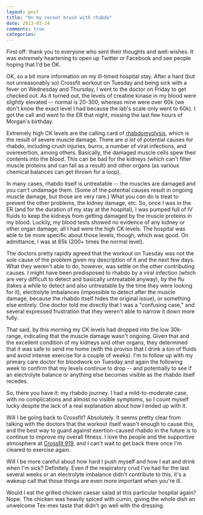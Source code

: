 ```yaml
---
layout: post
title: "On my recent brush with rhabdo"
date: 2013-03-24
comments: true
categories: 
---
```

First off: thank you to everyone who sent their thoughts and well-wishes. It was extremely heartening to open up Twitter or Facebook and see people hoping that I'd be OK.

OK, so a bit more information on my ill-timed hospital stay. After a hard (but not unreasonably so) Crossfit workout on Tuesday and being sick with a fever on Wednesday and Thursday, I went to the doctor on Friday to get checked out. As it turned out, the levels of creatine kinase in my blood were *slightly* elevated -- normal is 20-300, whereas mine were over 60k (we don't know the exact level I had because the lab's scale only went to 60k). I got the call and went to the ER that night, missing the last few hours of Morgan's birthday.

Extremely high CK levels are the calling card of [rhabdomyolysis](http://en.wikipedia.org/wiki/Rhabdomyolysis), which is the result of severe muscle damage. There are *a lot* of potential causes for rhabdo, including crush injuries, burns, a number of viral infections, and overexertion, among others. Basically, the damaged muscle cells spew their contents into the blood. This can be bad for the kidneys (which can't filter muscle proteins and can fail as a result) and other organs (as various chemical balances can get thrown for a loop).

In many cases, rhabdo itself is untreatable -- the muscles are damaged and you can't undamage them. (Some of the potential causes result in ongoing muscle damage, but those are very rare.) What you *can* do is treat to prevent the other problems, the kidney damage, etc. So, once I was in the ER (and for the duration of my stay at the hospital), I was pumped full of IV fluids to keep the kidneys from getting damaged by the muscle proteins in my blood. Luckily, my blood tests showed no evidence of any kidney or other organ damage; all I had were the high CK levels. The hospital was able to be more specific about those levels, though, which was good. On admittance, I was at 65k (200+ times the normal level).

The doctors pretty rapidly agreed that the workout on Tuesday was not the sole cause of the problem given my description of it and the next few days. What they weren't able to do, however, was settle on the other contributing causes. I might have been predisposed to rhabdo by a viral infection (which are very difficult to detect and basically untreatable anyway), by the flu (takes a while to detect and also untreatable by the time they were looking for it), electrolyte imbalances (impossible to detect after the muscle damage, because the rhabdo itself hides the original issue), or something else entirely. One doctor told me directly that I was a "confusing case," and several expressed frustration that they weren't able to narrow it down more fully.

That said, by this morning my CK levels had dropped into the low 30k-range, indicating that the muscle damage wasn't ongoing. Given that and the excellent condition of my kidneys and other organs, they determined that it was safe to send me home (with the proviso that I drink a ton of fluids and avoid intense exercise for a couple of weeks). I'm to follow up with my primary care doctor for bloodwork on Tuesday and again the following week to confirm that my levels continue to drop -- and potentially to see if an electrolyte balance or anything else becomes visible as the rhabdo itself recedes.

So, there you have it: my rhabdo journey. I had a mild-to-moderate case, with no complications and almost no visible symptoms, so I count myself lucky despite the lack of a real explanation about how I ended up with it.

Will I be going back to Crossfit? Absolutely. It seems pretty clear from talking with the doctors that the workout itself wasn't enough to cause this, and the best way to guard against exertion-caused rhabdo in the future is to continue to improve my overall fitness. I love the people and the supportive atmosphere at [Crossfit 919](http://www.crossfit919.com/), and I can't wait to get back there once I'm cleared to exercise again.

Will I be more careful about how hard I push myself and how I eat and drink when I'm sick? Definitely. Even if the respiratory crud I've had for the last several weeks or an electrolyte imbalance didn't contribute to this, it's a wakeup call that those things are even more important when you're ill.

Would I eat the grilled chicken caesar salad at this particular hospital again? Nope. The chicken was heavily spiced with cumin, giving the whole dish an unwelcome Tex-mex taste that didn't go well with the dressing.
